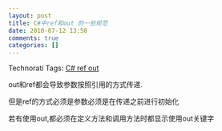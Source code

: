 ```yaml
---
layout: post
title: C#中ref和out 的一些规范
date: 2010-07-12 13:58
comments: true
categories: []
---
```

<div style="padding-bottom: 0px; margin: 0px; padding-left: 0px; padding-right: 0px; display: inline; float: none; padding-top: 0px" id="scid:0767317B-992E-4b12-91E0-4F059A8CECA8:7fd5ca1a-2f61-4c5b-b2b4-f24fcd95891d" class="wlWriterEditableSmartContent">Technorati Tags: <a href="http://technorati.com/tags/C%23+ref+out" rel="tag">C# ref out</a></div>  <p>out和ref都会导致参数按照引用的方式传递.</p>  <p>但是ref的方式必须是参数必须是在传递之前进行初始化</p>  <p>若有使用out,都必须在定义方法和调用方法时都显示使用out关键字</p>  <p>

